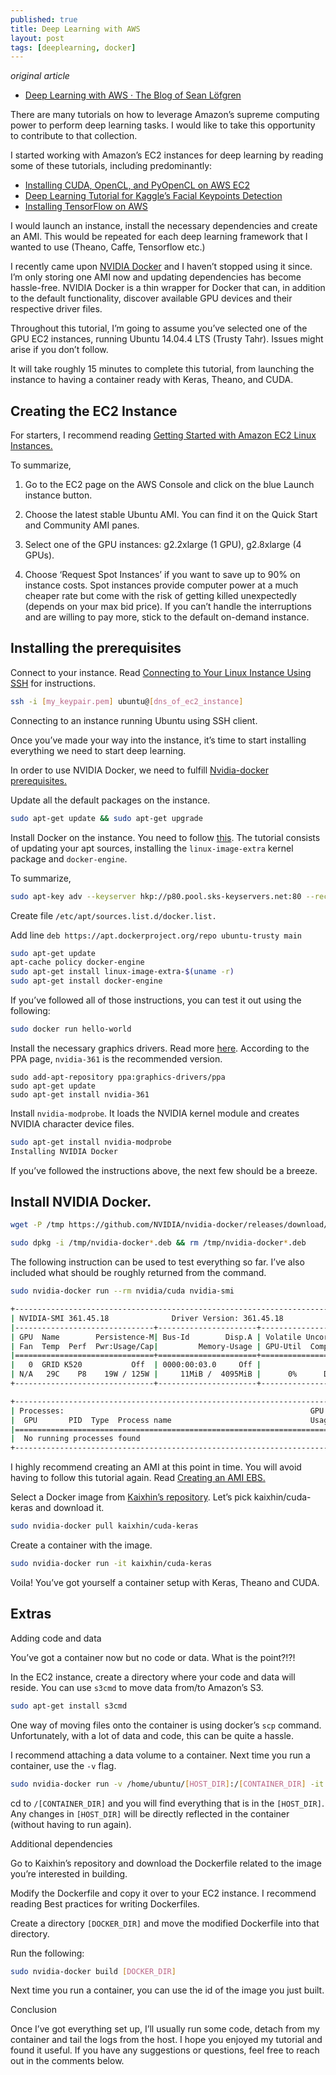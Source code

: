 ```yaml
---
published: true
title: Deep Learning with AWS
layout: post
tags: [deeplearning, docker]
---
```


*original article*

* [Deep Learning with AWS · The Blog of Sean Löfgren](http://seanbe.github.io/post/deep-learning-aws/)

There are many tutorials on how to leverage Amazon’s supreme computing power to perform deep learning tasks. I would like to take this opportunity to contribute to that collection.

I started working with Amazon’s EC2 instances for deep learning by reading some of these tutorials, including predominantly:

* [Installing CUDA, OpenCL, and PyOpenCL on AWS EC2](http://vasir.net/blog/opencl/installing-cuda-opencl-pyopencl-on-aws-ec2)
* [Deep Learning Tutorial for Kaggle’s Facial Keypoints Detection](https://www.kaggle.com/c/facial-keypoints-detection/details/deep-learning-tutorial)
* [Installing TensorFlow on AWS](https://gist.github.com/erikbern/78ba519b97b440e10640)

I would launch an instance, install the necessary dependencies and create an AMI. This would be repeated for each deep learning framework that I wanted to use (Theano, Caffe, Tensorflow etc.)

I recently came upon [NVIDIA Docker](https://github.com/NVIDIA/nvidia-docker) and I haven’t stopped using it since. I’m only storing one AMI now and updating dependencies has become hassle-free. NVIDIA Docker is a thin wrapper for Docker that can, in addition to the default functionality, discover available GPU devices and their respective driver files.

Throughout this tutorial, I’m going to assume you’ve selected one of the GPU EC2 instances, running Ubuntu 14.04.4 LTS (Trusty Tahr). Issues might arise if you don’t follow.

It will take roughly 15 minutes to complete this tutorial, from launching the instance to having a container ready with Keras, Theano, and CUDA.

## Creating the EC2 Instance

For starters, I recommend reading [Getting Started with Amazon EC2 Linux Instances.](http://docs.aws.amazon.com/AWSEC2/latest/UserGuide/EC2_GetStarted.html)

To summarize,

1. Go to the EC2 page on the AWS Console and click on the blue Launch instance button.

2. Choose the latest stable Ubuntu AMI. You can find it on the Quick Start and Community AMI panes.


3. Select one of the GPU instances: g2.2xlarge (1 GPU), g2.8xlarge (4 GPUs).

4. Choose ‘Request Spot Instances’ if you want to save up to 90% on instance costs. Spot instances provide computer power at a much cheaper rate but come with the risk of getting killed unexpectedly (depends on your max bid price). If you can’t handle the interruptions and are willing to pay more, stick to the default on-demand instance.

## Installing the prerequisites

Connect to your instance. Read [Connecting to Your Linux Instance Using SSH](http://docs.aws.amazon.com/AWSEC2/latest/UserGuide/AccessingInstancesLinux.html) for instructions.

```sh
ssh -i [my_keypair.pem] ubuntu@[dns_of_ec2_instance]  
```

Connecting to an instance running Ubuntu using SSH client.
	
Once you’ve made your way into the instance, it’s time to start installing everything we need to start deep learning.

In order to use NVIDIA Docker, we need to fulfill [Nvidia-docker prerequisites.](https://github.com/NVIDIA/nvidia-docker/wiki/Installation#prerequisites)

Update all the default packages on the instance.

```sh
sudo apt-get update && sudo apt-get upgrade
```
Install Docker on the instance. You need to follow [this](https://docs.docker.com/engine/installation/linux/ubuntulinux/). The tutorial consists of updating your apt sources, installing the `linux-image-extra` kernel package and `docker-engine`.

To summarize,

```sh
sudo apt-key adv --keyserver hkp://p80.pool.sks-keyservers.net:80 --recv-keys 58118E89F3A912897C070ADBF76221572C52609D
```

Create file `/etc/apt/sources.list.d/docker.list.`


Add line `deb https://apt.dockerproject.org/repo ubuntu-trusty main`

```sh
sudo apt-get update
apt-cache policy docker-engine
sudo apt-get install linux-image-extra-$(uname -r)
sudo apt-get install docker-engine
```

If you’ve followed all of those instructions, you can test it out using the following:

```sh
sudo docker run hello-world
```

Install the necessary graphics drivers. Read more [here](http://www.howtogeek.com/242045/how-to-get-the-latest-nvidia-amd-or-intel-graphics-drivers-on-ubuntu/). According to the PPA page, `nvidia-361` is the recommended version.

```
sudo add-apt-repository ppa:graphics-drivers/ppa
sudo apt-get update
sudo apt-get install nvidia-361
```

Install `nvidia-modprobe`. It loads the NVIDIA kernel module and creates NVIDIA character device files.

```sh
sudo apt-get install nvidia-modprobe
Installing NVIDIA Docker
```

If you’ve followed the instructions above, the next few should be a breeze.

## Install NVIDIA Docker.

```sh
wget -P /tmp https://github.com/NVIDIA/nvidia-docker/releases/download/v1.0.0-rc.3/nvidia-docker_1.0.0.rc.3-1_amd64.deb

sudo dpkg -i /tmp/nvidia-docker*.deb && rm /tmp/nvidia-docker*.deb
```

The following instruction can be used to test everything so far. I’ve also included what should be roughly returned from the command.

```sh
sudo nvidia-docker run --rm nvidia/cuda nvidia-smi

+-----------------------------------------------------------------------------+
| NVIDIA-SMI 361.45.18              Driver Version: 361.45.18                 |
|-------------------------------+----------------------+----------------------+
| GPU  Name        Persistence-M| Bus-Id        Disp.A | Volatile Uncorr. ECC |
| Fan  Temp  Perf  Pwr:Usage/Cap|         Memory-Usage | GPU-Util  Compute M. |
|===============================+======================+======================|
|   0  GRID K520           Off  | 0000:00:03.0     Off |                  N/A |
| N/A   29C    P8    19W / 125W |     11MiB /  4095MiB |      0%      Default |
+-------------------------------+----------------------+----------------------+

+-----------------------------------------------------------------------------+
| Processes:                                                       GPU Memory |
|  GPU       PID  Type  Process name                               Usage      |
|=============================================================================|
|  No running processes found                                                 |
+-----------------------------------------------------------------------------+
```

I highly recommend creating an AMI at this point in time. You will avoid having to follow this tutorial again. Read [Creating an AMI EBS.](http://docs.aws.amazon.com/AWSEC2/latest/UserGuide/creating-an-ami-ebs.html)

Select a Docker image from [Kaixhin’s repository](https://hub.docker.com/u/kaixhin/). Let’s pick kaixhin/cuda-keras and download it.

```sh
sudo nvidia-docker pull kaixhin/cuda-keras
```

Create a container with the image.

```sh
sudo nvidia-docker run -it kaixhin/cuda-keras
```

Voila! You’ve got yourself a container setup with Keras, Theano and CUDA.

## Extras

Adding code and data

You’ve got a container now but no code or data. What is the point?!?!

In the EC2 instance, create a directory where your code and data will reside. You can use `s3cmd` to move data from/to Amazon’s S3.

```sh
sudo apt-get install s3cmd
```

One way of moving files onto the container is using docker’s `scp` command. Unfortunately, with a lot of data and code, this can be quite a hassle.

I recommend attaching a data volume to a container. Next time you run a container, use the `-v` flag.

```sh
sudo nvidia-docker run -v /home/ubuntu/[HOST_DIR]:/[CONTAINER_DIR] -it kaixhin/cuda-keras
```

cd to `/[CONTAINER_DIR]` and you will find everything that is in the `[HOST_DIR]`. Any changes in `[HOST_DIR]` will be directly reflected in the container (without having to run again).

Additional dependencies

Go to Kaixhin’s repository and download the Dockerfile related to the image you’re interested in building.

Modify the Dockerfile and copy it over to your EC2 instance. I recommend reading Best practices for writing Dockerfiles.

Create a directory `[DOCKER_DIR]` and move the modified Dockerfile into that directory.

Run the following:

```sh
sudo nvidia-docker build [DOCKER_DIR]
```

Next time you run a container, you can use the id of the image you just built.

Conclusion

Once I’ve got everything set up, I’ll usually run some code, detach from my container and tail the logs from the host. I hope you enjoyed my tutorial and found it useful. If you have any suggestions or questions, feel free to reach out in the comments below.